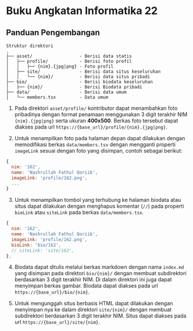 # Buku Angkatan Informatika 22

## Panduan Pengembangan

```
Struktur direktori
.
├── asset/                  - Berisi data statis
│   ├── profile/            - Berisi foto profil
│   │   ├── {nim}.{jpg|png} - Foto profil
│   ├── site/               - Berisi data situs keseluruhan
│   │   └── {nim}/          - Berisi data situs pribadi
├── bio/                    - Berisi biodata keseluruhan
│   ├── {nim}/              - Berisi Biodata pribadi
├── data/                   - Berisi data umum
│   └── members.tsx         - Data umum
```

1. Pada direktori ```asset/profile/``` kontributor dapat menambahkan foto pribadinya dengan format penamaan menggunakan 3 digit terakhir NIM ```{nim}.{jpg|png}``` serta ukuran **400x500**. Berkas foto tersebut dapat diakses pada url ```https://{base_url}/profile/{nim}.{jpg|png}```.

2. Untuk menampilkan foto pada halaman depan dapat dilakukan dengan memodifikasi berkas ```data/members.tsx``` dengan mengganti properti ```imageLink``` sesuai dengan foto yang disimpan, contoh sebagai berikut:
```js
{
  nim: '162',
  name: 'Nashrullah Fathul Qoriib',
  imageLink: 'profile/162.png',
  ...
}
```

3. Untuk menampilkan tombol yang terhubung ke halaman biodata atau situs dapat dilakukan dengan menghapus komentar (```//```) pada properti ```bioLink``` atau ```siteLink``` pada berkas ```data/members.tsx```.
```js
{
  nim: '162',
  name: 'Nashrullah Fathul Qoriib',
  imageLink: 'profile/162.png',
  bioLink: 'bio/162',
  // siteLink: 'site/162',
},
```

4. Biodata dapat ditulis melalui berkas markdown dengan nama ```index.md``` yang disimpan pada direktori ```bio/{nim}/``` dengan membuat subdirektori berdasarkan 3 digit terakhir NIM. Di dalam direktori ini juga dapat menyimpan berkas gambar. Biodata dapat diakses pada url ```https://{base_url}/bio/{nim}```.


5. Untuk mengunggah situs berbasis HTML dapat dilakukan dengan menyimpan nya ke dalam direktori ```site/{nim}/``` dengan membuat subdirektori berdasarkan 3 digit terakhir NIM. Situs dapat diakses pada url ```https://{base_url}/site/{nim}```.